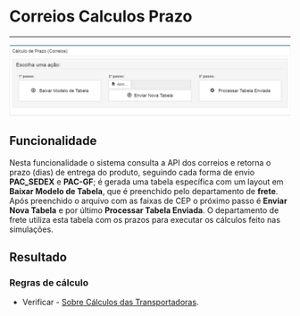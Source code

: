 # Correios Calculos Prazo

---

![](/assets/CorreiosCalculosPrazo01.png)

## Funcionalidade

Nesta funcionalidade o sistema consulta a API dos correios e retorna o prazo (dias) de entrega do produto, seguindo cada forma de envio **PAC_SEDEX** e **PAC-GF**; é gerada uma tabela específica com um layout em **Baixar Modelo de Tabela**, que é preenchido pelo departamento de **frete**. Após preenchido o arquivo com as faixas de CEP o próximo passo é **Enviar Nova Tabela** e por último **Processar Tabela Enviada**.
O departamento de frete utiliza esta tabela com os prazos para executar os cálculos feito nas simulações.

## Resultado


### Regras de cálculo

* Verificar - [Sobre Cálculos das Transportadoras](/comercial/frete.md).
